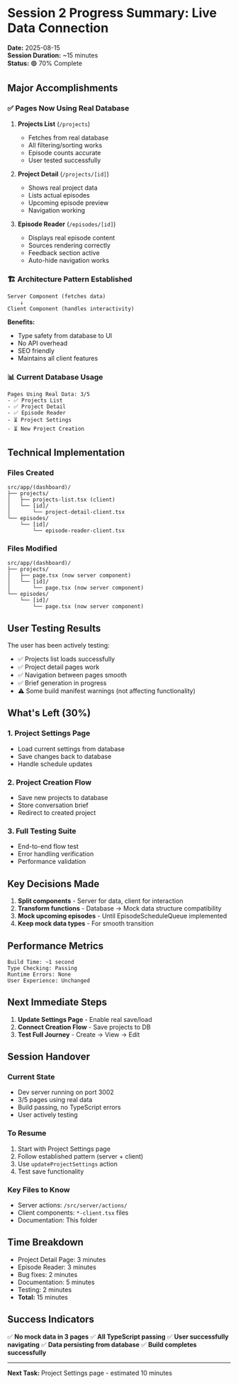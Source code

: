 # Session 2 Progress Summary: Live Data Connection

**Date:** 2025-08-15  
**Session Duration:** ~15 minutes  
**Status:** 🟢 70% Complete  

## Major Accomplishments

### ✅ Pages Now Using Real Database

1. **Projects List** (`/projects`)
   - Fetches from real database
   - All filtering/sorting works
   - Episode counts accurate
   - User tested successfully

2. **Project Detail** (`/projects/[id]`)
   - Shows real project data
   - Lists actual episodes
   - Upcoming episode preview
   - Navigation working

3. **Episode Reader** (`/episodes/[id]`)
   - Displays real episode content
   - Sources rendering correctly
   - Feedback section active
   - Auto-hide navigation works

### 🏗️ Architecture Pattern Established

```
Server Component (fetches data)
    ↓
Client Component (handles interactivity)
```

**Benefits:**
- Type safety from database to UI
- No API overhead
- SEO friendly
- Maintains all client features

### 📊 Current Database Usage

```
Pages Using Real Data: 3/5
- ✅ Projects List
- ✅ Project Detail  
- ✅ Episode Reader
- ⏳ Project Settings
- ⏳ New Project Creation
```

## Technical Implementation

### Files Created
```
src/app/(dashboard)/
├── projects/
│   ├── projects-list.tsx (client)
│   └── [id]/
│       └── project-detail-client.tsx
└── episodes/
    └── [id]/
        └── episode-reader-client.tsx
```

### Files Modified
```
src/app/(dashboard)/
├── projects/
│   ├── page.tsx (now server component)
│   └── [id]/
│       └── page.tsx (now server component)
└── episodes/
    └── [id]/
        └── page.tsx (now server component)
```

## User Testing Results

The user has been actively testing:
- ✅ Projects list loads successfully
- ✅ Project detail pages work
- ✅ Navigation between pages smooth
- ✅ Brief generation in progress
- ⚠️ Some build manifest warnings (not affecting functionality)

## What's Left (30%)

### 1. Project Settings Page
- Load current settings from database
- Save changes back to database
- Handle schedule updates

### 2. Project Creation Flow
- Save new projects to database
- Store conversation brief
- Redirect to created project

### 3. Full Testing Suite
- End-to-end flow test
- Error handling verification
- Performance validation

## Key Decisions Made

1. **Split components** - Server for data, client for interaction
2. **Transform functions** - Database → Mock data structure compatibility
3. **Mock upcoming episodes** - Until EpisodeScheduleQueue implemented
4. **Keep mock data types** - For smooth transition

## Performance Metrics

```
Build Time: ~1 second
Type Checking: Passing
Runtime Errors: None
User Experience: Unchanged
```

## Next Immediate Steps

1. **Update Settings Page** - Enable real save/load
2. **Connect Creation Flow** - Save projects to DB
3. **Test Full Journey** - Create → View → Edit

## Session Handover

### Current State
- Dev server running on port 3002
- 3/5 pages using real data
- Build passing, no TypeScript errors
- User actively testing

### To Resume
1. Start with Project Settings page
2. Follow established pattern (server + client)
3. Use `updateProjectSettings` action
4. Test save functionality

### Key Files to Know
- Server actions: `/src/server/actions/`
- Client components: `*-client.tsx` files
- Documentation: This folder

## Time Breakdown

- Project Detail Page: 3 minutes
- Episode Reader: 3 minutes  
- Bug fixes: 2 minutes
- Documentation: 5 minutes
- Testing: 2 minutes
- **Total:** 15 minutes

## Success Indicators

✅ **No mock data in 3 pages**
✅ **All TypeScript passing**
✅ **User successfully navigating**
✅ **Data persisting from database**
✅ **Build completes successfully**

---

**Next Task:** Project Settings page - estimated 10 minutes